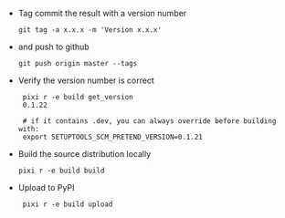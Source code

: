 *   Tag commit the result with a version number

        git tag -a x.x.x -m 'Version x.x.x'

*   and push to github

        git push origin master --tags

*  Verify the version number is correct

        pixi r -e build get_version
        0.1.22

        # if it contains .dev, you can always override before building with:
        export SETUPTOOLS_SCM_PRETEND_VERSION=0.1.21

*   Build the source distribution locally
    
        pixi r -e build build

*  Upload to PyPI

        pixi r -e build upload